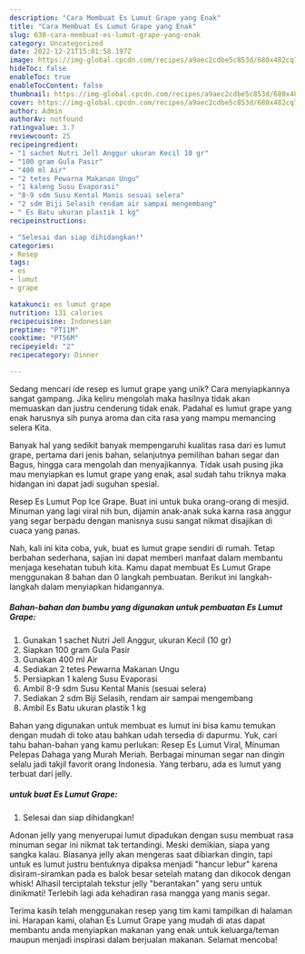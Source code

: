 ```yaml
---
description: "Cara Membuat Es Lumut Grape yang Enak"
title: "Cara Membuat Es Lumut Grape yang Enak"
slug: 630-cara-membuat-es-lumut-grape-yang-enak
category: Uncategorized
date: 2022-12-21T15:01:58.197Z
image: https://img-global.cpcdn.com/recipes/a9aec2cdbe5c853d/680x482cq70/es-lumut-grape-foto-resep-utama.jpg
hideToc: false
enableToc: true
enableTocContent: false
thumbnail: https://img-global.cpcdn.com/recipes/a9aec2cdbe5c853d/680x482cq70/es-lumut-grape-foto-resep-utama.jpg
cover: https://img-global.cpcdn.com/recipes/a9aec2cdbe5c853d/680x482cq70/es-lumut-grape-foto-resep-utama.jpg
author: Admin
authorAv: notfound
ratingvalue: 3.7
reviewcount: 25
recipeingredient:
- "1 sachet Nutri Jell Anggur ukuran Kecil 10 gr"
- "100 gram Gula Pasir"
- "400 ml Air"
- "2 tetes Pewarna Makanan Ungu"
- "1 kaleng Susu Evaporasi"
- "8-9 sdm Susu Kental Manis sesuai selera"
- "2 sdm Biji Selasih rendam air sampai mengembang"
- " Es Batu ukuran plastik 1 kg"
recipeinstructions:

- "Selesai dan siap dihidangkan!"
categories:
- Resep
tags:
- es
- lumut
- grape

katakunci: es lumut grape 
nutrition: 131 calories
recipecuisine: Indonesian
preptime: "PT11M"
cooktime: "PT56M"
recipeyield: "2"
recipecategory: Dinner

---
```





Sedang mencari ide resep es lumut grape yang unik? Cara menyiapkannya sangat gampang. Jika keliru mengolah maka hasilnya tidak akan memuaskan dan justru cenderung tidak enak. Padahal es lumut grape yang enak harusnya sih punya aroma dan cita rasa yang mampu memancing selera Kita.





Banyak hal yang sedikit banyak mempengaruhi kualitas rasa dari es lumut grape, pertama dari jenis bahan, selanjutnya pemilihan bahan segar dan Bagus, hingga cara mengolah dan menyajikannya. Tidak usah pusing jika mau menyiapkan es lumut grape yang enak,      asal sudah tahu triknya maka hidangan ini dapat jadi suguhan spesial.














Resep Es Lumut Pop Ice Grape. Buat ini untuk buka orang-orang di mesjid. Minuman yang lagi viral nih bun, dijamin anak-anak suka karna rasa anggur yang segar berpadu dengan manisnya susu sangat nikmat disajikan di cuaca yang panas.






Nah, kali ini kita coba, yuk, buat es lumut grape sendiri di rumah. Tetap berbahan sederhana, sajian ini dapat memberi manfaat dalam membantu menjaga kesehatan tubuh kita. Kamu dapat membuat Es Lumut Grape menggunakan 8 bahan dan 0 langkah pembuatan. Berikut ini langkah-langkah dalam menyiapkan hidangannya.

<!--inarticleads1-->

##### Bahan-bahan dan bumbu yang digunakan untuk pembuatan Es Lumut Grape:

1. Gunakan 1 sachet Nutri Jell Anggur, ukuran Kecil (10 gr)
1. Siapkan 100 gram Gula Pasir
1. Gunakan 400 ml Air
1. Sediakan 2 tetes Pewarna Makanan Ungu
1. Persiapkan 1 kaleng Susu Evaporasi
1. Ambil 8-9 sdm Susu Kental Manis (sesuai selera)
1. Sediakan 2 sdm Biji Selasih, rendam air sampai mengembang
1. Ambil  Es Batu ukuran plastik 1 kg


Bahan yang digunakan untuk membuat es lumut ini bisa kamu temukan dengan mudah di toko atau bahkan udah tersedia di dapurmu. Yuk, cari tahu bahan-bahan yang kamu perlukan: Resep Es Lumut Viral, Minuman Pelepas Dahaga yang Murah Meriah. Berbagai minuman segar nan dingin selalu jadi takjil favorit orang Indonesia. Yang terbaru, ada es lumut yang terbuat dari jelly. 

<!--inarticleads2-->

#####  untuk buat Es Lumut Grape:


1. Selesai dan siap dihidangkan!

Adonan jelly yang menyerupai lumut dipadukan dengan susu membuat rasa minuman segar ini nikmat tak tertandingi. Meski demikian, siapa yang sangka kalau. Biasanya jelly akan mengeras saat dibiarkan dingin, tapi untuk es lumut justru bentuknya dipaksa menjadi &#34;hancur lebur&#34; karena disiram-siramkan pada es balok besar setelah matang dan dikocok dengan whisk! Alhasil terciptalah tekstur jelly &#34;berantakan&#34; yang seru untuk dinikmati! Terlebih lagi ada kehadiran rasa mangga yang manis segar. 

Terima kasih telah menggunakan resep yang tim kami tampilkan di halaman ini. Harapan kami, olahan Es Lumut Grape yang mudah di atas dapat membantu anda menyiapkan makanan yang enak untuk keluarga/teman maupun menjadi inspirasi dalam berjualan makanan. Selamat mencoba!
